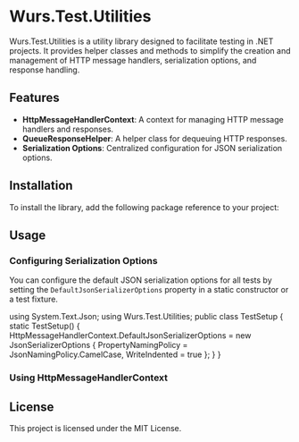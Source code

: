 # Wurs.Test.Utilities

Wurs.Test.Utilities is a utility library designed to facilitate testing in .NET projects. It provides helper classes and methods to simplify the creation and management of HTTP message handlers, serialization options, and response handling.

## Features

- **HttpMessageHandlerContext**: A context for managing HTTP message handlers and responses.
- **QueueResponseHelper**: A helper class for dequeuing HTTP responses.
- **Serialization Options**: Centralized configuration for JSON serialization options.

## Installation

To install the library, add the following package reference to your project:


## Usage

### Configuring Serialization Options

You can configure the default JSON serialization options for all tests by setting the `DefaultJsonSerializerOptions` property in a static constructor or a test fixture.

using System.Text.Json; using Wurs.Test.Utilities;
public class TestSetup { static TestSetup() { HttpMessageHandlerContext.DefaultJsonSerializerOptions = new JsonSerializerOptions { PropertyNamingPolicy = JsonNamingPolicy.CamelCase, WriteIndented = true }; } }


### Using HttpMessageHandlerContext



## License

This project is licensed under the MIT License.


